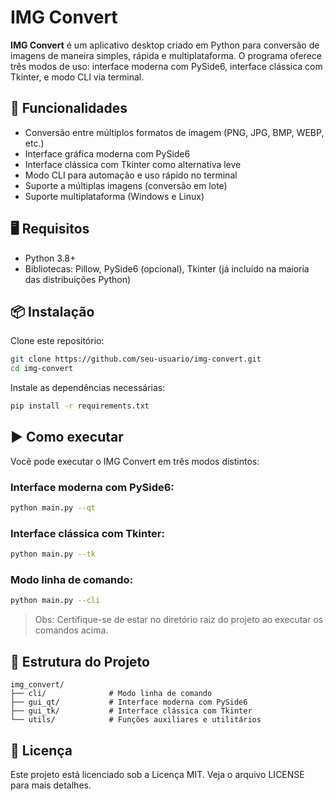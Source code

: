 # IMG Convert

**IMG Convert** é um aplicativo desktop criado em Python para conversão de imagens de maneira simples, rápida e multiplataforma. O programa oferece três modos de uso: interface moderna com PySide6, interface clássica com Tkinter, e modo CLI via terminal.

## 🚀 Funcionalidades

- Conversão entre múltiplos formatos de imagem (PNG, JPG, BMP, WEBP, etc.)
- Interface gráfica moderna com PySide6
- Interface clássica com Tkinter como alternativa leve
- Modo CLI para automação e uso rápido no terminal
- Suporte a múltiplas imagens (conversão em lote)
- Suporte multiplataforma (Windows e Linux)

## 🖥️ Requisitos

- Python 3.8+
- Bibliotecas: Pillow, PySide6 (opcional), Tkinter (já incluído na maioria das distribuições Python)

## 📦 Instalação

Clone este repositório:

```bash
git clone https://github.com/seu-usuario/img-convert.git
cd img-convert
```

Instale as dependências necessárias:

```bash
pip install -r requirements.txt
```

## ▶️ Como executar

Você pode executar o IMG Convert em três modos distintos:

### Interface moderna com PySide6:

```bash
python main.py --qt
```

### Interface clássica com Tkinter:

```bash
python main.py --tk
```

### Modo linha de comando:

```bash
python main.py --cli
```

> Obs: Certifique-se de estar no diretório raiz do projeto ao executar os comandos acima.

## 📁 Estrutura do Projeto

```
img_convert/
├── cli/              # Modo linha de comando
├── gui_qt/           # Interface moderna com PySide6
├── gui_tk/           # Interface clássica com Tkinter
└── utils/            # Funções auxiliares e utilitários
```

## 📝 Licença

Este projeto está licenciado sob a Licença MIT. Veja o arquivo LICENSE para mais detalhes.
